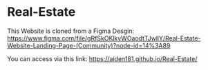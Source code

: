 # Real-Estate
This Website is cloned from a Figma Desgin: https://www.figma.com/file/gRfSkOKlkyWOaodtTJwllY/Real-Estate-Website-Landing-Page-(Community)?node-id=14%3A89

You can access via this link: https://aiden181.github.io/Real-Estate/
